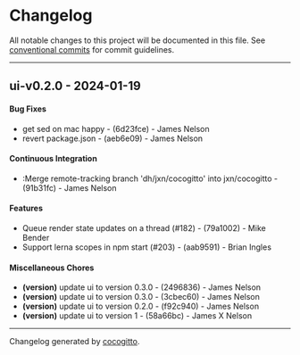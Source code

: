 # Changelog
All notable changes to this project will be documented in this file. See [conventional commits](https://www.conventionalcommits.org/) for commit guidelines.

- - -
## ui-v0.2.0 - 2024-01-19
#### Bug Fixes
- get sed on mac happy - (6d23fce) - James Nelson
- revert package.json - (aeb6e09) - James Nelson
#### Continuous Integration
- :Merge remote-tracking branch 'dh/jxn/cocogitto' into jxn/cocogitto - (91b31fc) - James Nelson
#### Features
- Queue render state updates on a thread (#182) - (79a1002) - Mike Bender
- Support lerna scopes in npm start (#203) - (aab9591) - Brian Ingles
#### Miscellaneous Chores
- **(version)** update ui to version 0.3.0 - (2496836) - James Nelson
- **(version)** update ui to version 0.3.0 - (3cbec60) - James Nelson
- **(version)** update ui to version 0.2.0 - (f92c940) - James Nelson
- **(version)** update ui to version 1 - (58a66bc) - James X Nelson

- - -

Changelog generated by [cocogitto](https://github.com/cocogitto/cocogitto).